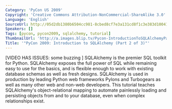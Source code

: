 ```yaml
---
Category: 'PyCon US 2009'
Copyright: 'Creative Commons Attribution-NonCommercial-ShareAlike 3.0'
Language: 'English'
SourceUrl: http://05d2db1380b6504cc981-8cbed8cf7e3a131cd8f1c3e383d10041.r93.cf2.rackcdn.com/pycon-us-2009/200_pycon-2009-introduction-to-sqlalchemy-part-2-of-3.mp4
Speakers: []
Tags: [pycon, pycon2009, sqlalchemy, tutorial]
ThumbnailUrl: 'http://a.images.blip.tv/Pycon-IntroductionToSQLAlchemyPart002414-609.jpg'
Title: '"PyCon 2009: Introduction to SQLAlchemy (Part 2 of 3)"'
---
```

  
[VIDEO HAS ISSUES: some buzzing ] SQLAlchemy is the premier SQL toolkit for
Python. SQLAlchemy exposes the full power of SQL while remaining easy to use
for the basics, and is flexible enough to work with existing database schemas
as well as fresh designs. SQLAlchemy is used in production by leading Python
web frameworks Pylons and Turbogears as well as many other web and non-web
developers. This tutorial teaches SQLAlchemy's object-relational mapping to
automate painlessly loading and persisting objects from and to your database,
even when complex relationships exist.

